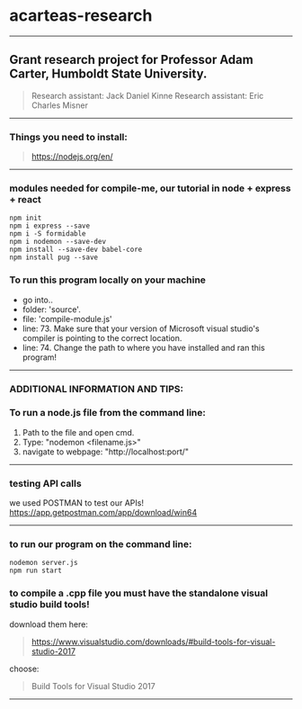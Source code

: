 # acarteas-research

---

## Grant research project for Professor Adam Carter, Humboldt State University.
> Research assistant: Jack Daniel Kinne
> Research assistant: Eric Charles Misner

---

### Things you need to install:
> https://nodejs.org/en/

---
### modules needed for compile-me, our tutorial in node + express + react

``` 
npm init
npm i express --save
npm i -S formidable
npm i nodemon --save-dev
npm install --save-dev babel-core
npm install pug --save

```


### To run this program locally on your machine
- go into.. 
- folder: 'source'.
- file: 'compile-module.js'
- line: 73.  Make sure that your version of Microsoft visual studio's compiler is pointing to the correct location.
- line: 74. Change the path to where you have installed and ran this program!





---

### ADDITIONAL INFORMATION AND TIPS:

### To run a node.js file from the command line:
1. Path to the file and open cmd.
2. Type: "nodemon <filename.js>"
3. navigate to webpage: "http://localhost:port/"

---
### testing API calls

we used POSTMAN to test our APIs!
https://app.getpostman.com/app/download/win64

---
### to run our program on the command line:
```
nodemon server.js
npm run start
```

### to compile a .cpp file you must have the standalone visual studio build tools!

download them here:
> https://www.visualstudio.com/downloads/#build-tools-for-visual-studio-2017

choose:
> Build Tools for Visual Studio 2017

---